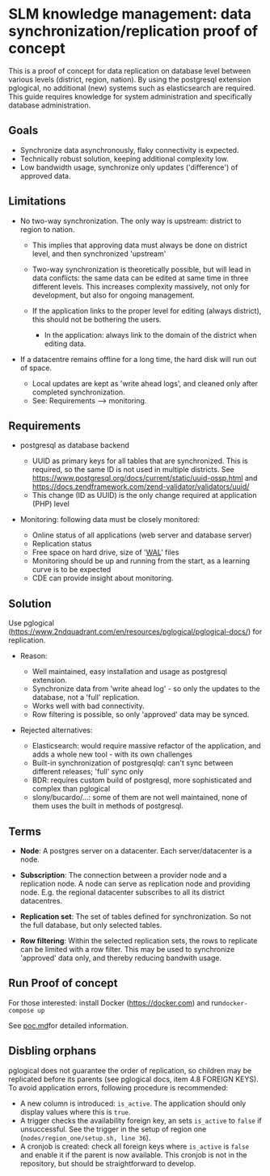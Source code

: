 # SLM knowledge management: data synchronization/replication proof of concept

This is a proof of concept for data replication on database level between various levels (district, region, nation).
By using the postgresql extension pglogical, no additional (new) systems such as elasticsearch are required.
This guide requires knowledge for system administration and specifically database administration. 

## Goals

* Synchronize data asynchronously, flaky connectivity is expected.
* Technically robust solution, keeping additional complexity low.
* Low bandwidth usage, synchronize only updates ('difference') of approved data.

## Limitations 

* No two-way synchronization. The only way is upstream: district to region to nation.

  * This implies that approving data must always be done on district level, and then synchronized 'upstream'
  * Two-way synchronization is theoretically possible, but will lead in data conflicts: the same data can be edited at 
    same time in three different levels. This increases complexity massively, not only for development, but also
    for ongoing management.
  * If the application links to the proper level for editing (always district), this should not be bothering the users.
  
    * In the application: always link to the domain of the district when editing data.

* If a datacentre remains offline for a long time, the hard disk will run out of space.
  
  * Local updates are kept as 'write ahead logs', and cleaned only after completed synchronization.
  * See: Requirements --> monitoring.

## Requirements

* postgresql as database backend

    * UUID as primary keys for all tables that are synchronized. This is required, so the same ID is not used in 
    multiple districts. See https://www.postgresql.org/docs/current/static/uuid-ossp.html and 
    https://docs.zendframework.com/zend-validator/validators/uuid/
    * This change (ID as UUID) is the only change required at application (PHP) level

* Monitoring: following data must be closely monitored:

    * Online status of all applications (web server and database server)
    * Replication status
    * Free space on hard drive, size of '[WAL](https://www.postgresql.org/docs/10/static/wal-intro.html)' files
    * Monitoring should be up and running from the start, as a learning curve is to be expected
    * CDE can provide insight about monitoring.

## Solution

Use pglogical (https://www.2ndquadrant.com/en/resources/pglogical/pglogical-docs/) for replication. 

* Reason:

    * Well maintained, easy installation and usage as postgresql extension.
    * Synchronize data from 'write ahead log' - so only the updates to the database, not a 'full' replication.
    * Works well with bad connectivity.
    * Row filtering is possible, so only 'approved' data may be synced.

* Rejected alternatives:

    * Elasticsearch: would require massive refactor of the application, and adds a whole new tool - with its own challenges
    * Built-in synchronization of postgresqlql: can't sync between different releases; 'full' sync only
    * BDR: requires custom build of postgresql, more sophisticated and complex than pglogical
    * slony/bucardo/...: some of them are not well maintained, none of them uses the built in methods of postgresql.
    
## Terms

* **Node**: A postgres server on a datacenter. Each server/datacenter is a node.

* **Subscription**: The connection between a provider node and a replication node. A node can serve as replication node
  and providing node. E.g. the regional datacenter subscribes to all its district datacentres. 
 
* **Replication set**: The set of tables defined for synchronization. So not the full database, but only selected tables.

* **Row filtering**: Within the selected replication sets, the rows to replicate can be limited with a row filter.
  This may be used to synchronize 'approved' data only, and thereby reducing bandwith usage. 


## Run Proof of concept

For those interested: install Docker (https://docker.com) and run```docker-compose up```

See [poc.md](poc.md)for detailed information.


## Disbling orphans

pglogical does not guarantee the order of replication, so children may be replicated before its parents (see pglogical 
docs, item 4.8 FOREIGN KEYS). To avoid application errors, following procedure is recommended:

* A new column is introduced: ```is_active```. The application should only display values where this is ```true```.
* A trigger checks the availability foreign key, an sets ```is_active``` to ```false``` if unsuccessful. See the trigger
in the setup of region one (```nodes/region_one/setup.sh, line 36```).
* A cronjob is created: check all foreign keys where ```is_active``` is ```false``` and enable it if the parent is now 
available. This cronjob is not in the repository, but should be straightforward to develop.
